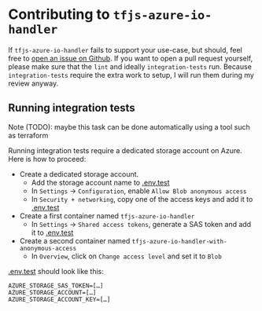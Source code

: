 # Contributing to `tfjs-azure-io-handler`

If `tfjs-azure-io-handler` fails to support your use-case, but should, feel free to [open an issue on Github](https://github.com/benoitkoenig/tfjs-azure-io-handler/issues).
If you want to open a pull request yourself, please make sure that the `lint` and ideally `integration-tests` run. Because `integration-tests` require the extra work to setup, I will run them during my review anyway.

## Running integration tests

Note (TODO): maybe this task can be done automatically using a tool such as terraform

Running integration tests require a dedicated storage account on Azure. Here is how to proceed:

- Create a dedicated storage account.
  - Add the storage account name to [.env.test](./.env.test)
  - In `Settings` -> `Configuration`, enable `Allow Blob anonymous access`
  - In `Security + networking`, copy one of the access keys and add it to [.env.test](./.env.test)
- Create a first container named `tfjs-azure-io-handler`
  - In `Settings` -> `Shared access tokens`, generate a SAS token and add it to [.env.test](./.env.test)
- Create a second container named `tfjs-azure-io-handler-with-anonymous-access`
  - In `Overview`, click on `Change access level` and set it to `Blob`

[.env.test](./.env.test) should look like this:

```
AZURE_STORAGE_SAS_TOKEN=[…]
AZURE_STORAGE_ACCOUNT=[…]
AZURE_STORAGE_ACCOUNT_KEY=[…]
```
